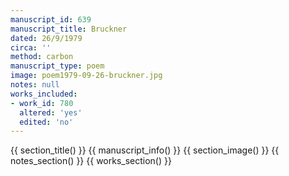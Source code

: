 ```yaml
---
manuscript_id: 639
manuscript_title: Bruckner
dated: 26/9/1979
circa: ''
method: carbon
manuscript_type: poem
image: poem1979-09-26-bruckner.jpg
notes: null
works_included:
- work_id: 780
  altered: 'yes'
  edited: 'no'
---
```


{{ section_title() }}
{{ manuscript_info() }}
{{ section_image() }}
{{ notes_section() }}
{{ works_section() }}
